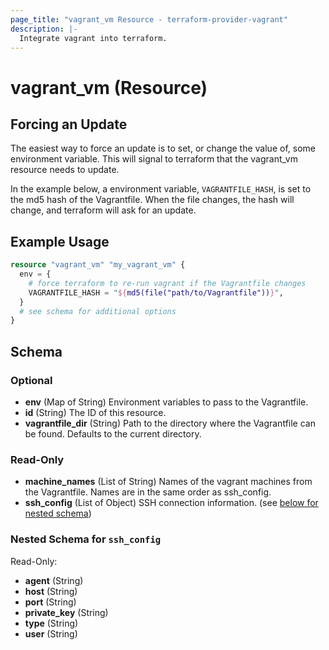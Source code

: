 ```yaml
---
page_title: "vagrant_vm Resource - terraform-provider-vagrant"
description: |-
  Integrate vagrant into terraform.
---
```


# vagrant_vm (Resource)

## Forcing an Update
The easiest way to force an update is to set, or change the value of, some
environment variable. This will signal to terraform that the vagrant_vm
resource needs to update.

In the example below, a environment variable, `VAGRANTFILE_HASH`, is set to
the md5 hash of the Vagrantfile. When the file changes, the hash will change,
and terraform will ask for an update.

## Example Usage

```terraform
resource "vagrant_vm" "my_vagrant_vm" {
  env = {
    # force terraform to re-run vagrant if the Vagrantfile changes
    VAGRANTFILE_HASH = "${md5(file("path/to/Vagrantfile"))}",
  }
  # see schema for additional options
}
```

<!-- schema generated by tfplugindocs -->
## Schema

### Optional

- **env** (Map of String) Environment variables to pass to the Vagrantfile.
- **id** (String) The ID of this resource.
- **vagrantfile_dir** (String) Path to the directory where the Vagrantfile can be found. Defaults to the current directory.

### Read-Only

- **machine_names** (List of String) Names of the vagrant machines from the Vagrantfile. Names are in the same order as ssh_config.
- **ssh_config** (List of Object) SSH connection information. (see [below for nested schema](#nestedatt--ssh_config))

<a id="nestedatt--ssh_config"></a>
### Nested Schema for `ssh_config`

Read-Only:

- **agent** (String)
- **host** (String)
- **port** (String)
- **private_key** (String)
- **type** (String)
- **user** (String)

